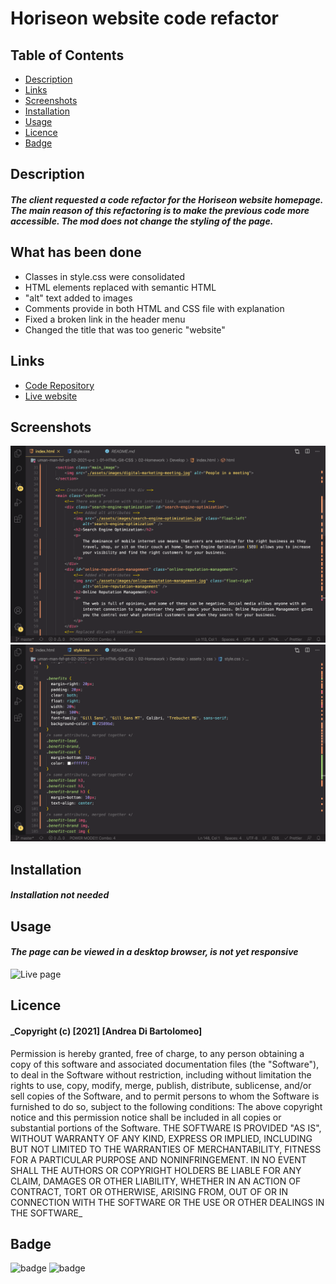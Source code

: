 # Horiseon website code refactor

## Table of Contents

* [Description](#Description)
* [Links](#links)
* [Screenshots](#Screenshots)
* [Installation](#installation)
* [Usage](#Usage)
* [Licence](#Licence)
* [Badge](#Badge)

## Description

#### _The client requested a code refactor for the Horiseon website homepage. The main reason of this refactoring is to make the previous code more accessible. The mod does not change the styling of the page._

## What has been done
* Classes in style.css were consolidated
* HTML elements replaced with semantic HTML
* "alt" text added to images
* Comments provide in both HTML and CSS file with explanation
* Fixed a broken link in the header menu
* Changed the title that was too generic "website"

## Links
* [Code Repository](https://github.com/Lloret82/Horiseon_Code_Refactor_Homework_1)
* [Live website](https://lloret82.github.io/Horiseon_Code_Refactor_Homework_1/)

## Screenshots
![HTML code](/assets/Screenshots/Screenshot_2.png)
![CSS code](/assets/Screenshots/Screenshot_1.png)

## Installation

#### _Installation not needed_

## Usage

#### _The page can be viewed in a desktop browser, is not yet responsive_

![Live page](/assets/Screenshots/Screenshot_3.png)


## Licence

#### _Copyright (c) [2021] [Andrea Di Bartolomeo]
Permission is hereby granted, free of charge, to any person obtaining a copy
of this software and associated documentation files (the "Software"), to deal
in the Software without restriction, including without limitation the rights
to use, copy, modify, merge, publish, distribute, sublicense, and/or sell
copies of the Software, and to permit persons to whom the Software is
furnished to do so, subject to the following conditions:
The above copyright notice and this permission notice shall be included in all
copies or substantial portions of the Software.
THE SOFTWARE IS PROVIDED "AS IS", WITHOUT WARRANTY OF ANY KIND, EXPRESS OR
IMPLIED, INCLUDING BUT NOT LIMITED TO THE WARRANTIES OF MERCHANTABILITY,
FITNESS FOR A PARTICULAR PURPOSE AND NONINFRINGEMENT. IN NO EVENT SHALL THE
AUTHORS OR COPYRIGHT HOLDERS BE LIABLE FOR ANY CLAIM, DAMAGES OR OTHER
LIABILITY, WHETHER IN AN ACTION OF CONTRACT, TORT OR OTHERWISE, ARISING FROM,
OUT OF OR IN CONNECTION WITH THE SOFTWARE OR THE USE OR OTHER DEALINGS IN THE
SOFTWARE_

## Badge
![badge](https://img.shields.io/amo/rating/5?style=plastic)
![badge](https://img.shields.io/github/release-date/Lloret82/Horiseon_Code_Refactor_Homework_1)


